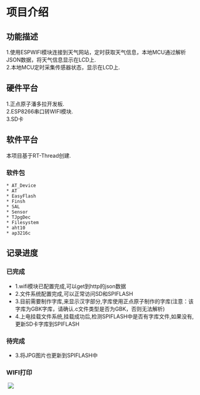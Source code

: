 # 项目介绍 

## 功能描述  

  1.使用ESPWIFI模块连接到天气网站，定时获取天气信息，本地MCU通过解析JSON数据，将天气信息显示在LCD上.  
  2.本地MCU定时采集传感器状态，显示在LCD上.

## 硬件平台

  1.正点原子潘多拉开发板.  
  2.ESP8266串口转WIFI模块.  
  3.SD卡

## 软件平台

  本项目基于RT-Thread创建.  

### 软件包

```
* AT_Device  
* AT  
* EasyFlash
* Finsh
* SAL
* Sensor
* TJpgDec
* Filesystem
* aht10
* ap3216c
```

## 记录进度  

### 已完成

- 1.wifi模块已配置完成,可以get到http的json数据  
- 2.文件系统配置完成,可以正常访问SD和SPIFLASH
- 3.目前需要制作字库,来显示汉字部分,字库使用正点原子制作的字库(注意：该字库为GBK字库，请确认.c文件类型是否为GBK，否则无法解析)
- 4.上电挂载文件系统,挂载成功后,检测SPIFLASH中是否有字库文件,如果没有,更新SD卡字库到SPIFLASH

### 待完成  

- 3.将JPG图片也更新到SPIFLASH中



### WIFI打印

​                                            	![](C:\Users\rtt_liukang\Desktop\URL.JPG)









 
